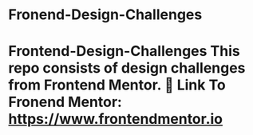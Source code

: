 # Fronend-Design-Challenges
 # Frontend-Design-Challenges This repo consists of design challenges from Frontend Mentor. 🔗 Link To Fronend Mentor: https://www.frontendmentor.io
